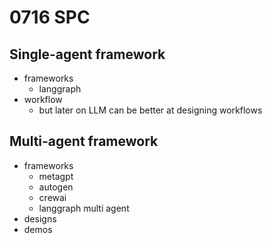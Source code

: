 # 0716 SPC

## Single-agent framework
* frameworks
  * langgraph
* workflow
  * but later on LLM can be better at designing workflows

## Multi-agent framework
* frameworks
  * metagpt
  * autogen
  * crewai
  * langgraph multi agent
* designs
* demos